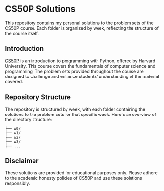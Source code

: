 # CS50P Solutions

This repository contains my personal solutions to the problem sets of the CS50P course. Each folder is organized by week, reflecting the structure of the course itself.

## Introduction

[CS50P](https://cs50.harvard.edu/python/2022/) is an introduction to programming with Python, offered by Harvard University. This course covers the fundamentals of computer science and programming. The problem sets provided throughout the course are designed to challenge and enhance students' understanding of the material covered.

## Repository Structure

The repository is structured by week, with each folder containing the solutions to the problem sets for that specific week. Here's an overview of the directory structure:
```
├── w0/
├── w1/
├── w2/
├── w3/
├── ...
```

## Disclaimer

These solutions are provided for educational purposes only. Please adhere to the academic honesty policies of CS50P and use these solutions responsibly.


